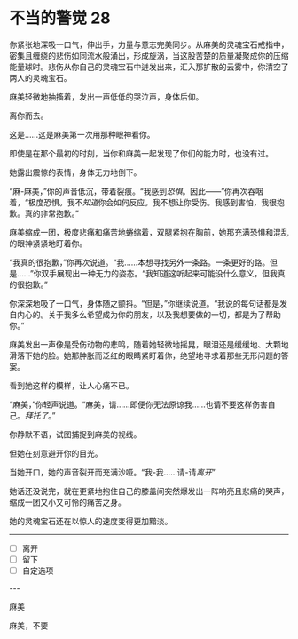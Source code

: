 # 不当的警觉 28

你紧张地深吸一口气，伸出手，力量与意志完美同步。从麻美的灵魂宝石戒指中，密集且缠绕的悲伤如同流水般涌出，形成旋涡，当这股苦楚的质量凝聚成你的压缩能量球时。悲伤从你自己的灵魂宝石中迸发出来，汇入那扩散的云雾中，你清空了两人的灵魂宝石。

麻美轻微地抽搐着，发出一声低低的哭泣声，身体后仰。

离你而去。

这是……这是麻美第一次用那种眼神看你。

即使是在那个最初的时刻，当你和麻美一起发现了你们的能力时，也没有过。

她露出震惊的表情，身体无力地倒下。

“麻-麻美，”你的声音低沉，带着裂痕。“我感到*恐惧*。因此——”你再次吞咽着，“极度恐惧。我不*知道*你会如何反应。我不想让你受伤。我感到害怕，我很抱歉。真的非常抱歉。”

麻美缩成一团，极度悲痛和痛苦地蜷缩着，双腿紧抱在胸前，她那充满恐惧和混乱的眼神紧紧地盯着你。

“我真的很抱歉，”你再次说道。“我……本想寻找另外一条路。一条更好的路。但是……”你双手展现出一种无力的姿态。“我知道这听起来可能没什么意义，但我真的很抱歉。”

你深深地吸了一口气，身体随之颤抖。“但是，”你继续说道。“我说的每句话都是发自内心的。关于我多么希望成为你的朋友，以及我想要做的一切，都是为了帮助你。”

麻美发出一声像是受伤动物的悲鸣，随着她轻微地摇晃，眼泪还是缓缓地、大颗地滑落下她的脸。她那肿胀而泛红的眼睛紧盯着你，绝望地寻求着那些无形问题的答案。

看到她这样的模样，让人心痛不已。

“麻美，”你轻声说道。“麻美，请……即便你无法原谅我……也请不要这样伤害自己。*拜托了*。”

你静默不语，试图捕捉到麻美的视线。

但她在刻意避开你的目光。

当她开口，她的声音裂开而充满沙哑。“我-我……请-请*离开*”

她话还没说完，就在更紧地抱住自己的膝盖间突然爆发出一阵响亮且悲痛的哭声，缩成一团又小又可怜的痛苦之身。

她的灵魂宝石还在以惊人的速度变得更加黯淡。

---

- [ ] 离开
- [ ] 留下
- [ ] 自定选项

---​

麻美

麻美，不要
